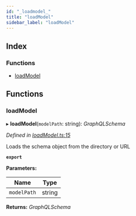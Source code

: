 ```yaml
---
id: "_loadmodel_"
title: "loadModel"
sidebar_label: "loadModel"
---
```


## Index

### Functions

* [loadModel](_loadmodel_.md#loadmodel)

## Functions

###  loadModel

▸ **loadModel**(`modelPath`: string): *GraphQLSchema*

*Defined in [loadModel.ts:15](https://github.com/aerogear/graphback/blob/63664df15/packages/graphql-serve/src/loadModel.ts#L15)*

Loads the schema object from the directory or URL

**`export`** 

**Parameters:**

Name | Type |
------ | ------ |
`modelPath` | string |

**Returns:** *GraphQLSchema*
